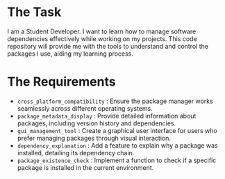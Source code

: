# The Task

I am a Student Developer. I want to learn how to manage software dependencies effectively while working on my projects. This code repository will provide me with the tools to understand and control the packages I use, aiding my learning process.

# The Requirements

* `cross_platform_compatibility` : Ensure the package manager works seamlessly across different operating systems.
* `package_metadata_display` : Provide detailed information about packages, including version history and dependencies.
* `gui_management_tool` : Create a graphical user interface for users who prefer managing packages through visual interaction.
* `dependency_explanation` : Add a feature to explain why a package was installed, detailing its dependency chain.
* `package_existence_check` : Implement a function to check if a specific package is installed in the current environment.
